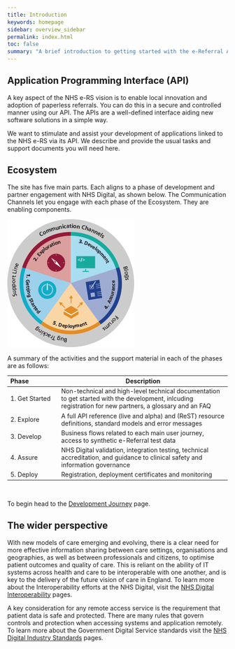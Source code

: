 ```yaml
---
title: Introduction
keywords: homepage
sidebar: overview_sidebar
permalink: index.html
toc: false
summary: "A brief introduction to getting started with the e-Referral APIs"
---
```


## Application Programming Interface (API) ##

A key aspect of the NHS e-RS vision is to enable local innovation and adoption of paperless referrals. You can do this in a secure and controlled manner using our API. The APIs are a well-defined interface aiding new software solutions in a simple way.

We want to stimulate and assist your development of applications linked to the NHS e-RS via its API. We describe and provide the usual tasks and support documents you will need here.

## Ecosystem ##

The site has five main parts. Each aligns to a phase of development and partner engagement with NHS Digital, as shown below. The Communication Channels let you engage with each phase of the Ecosystem. They are enabling components.

<img src="./images/ecosystem/eRS-ecosystem.gif" alt="NHS e-RS API Development Journey"/>

A summary of the activities and the support material in each of the phases are as follows:

|Phase&nbsp;&nbsp;&nbsp;&nbsp;&nbsp;&nbsp;&nbsp;&nbsp;&nbsp;&nbsp;&nbsp;&nbsp;&nbsp;&nbsp;&nbsp;&nbsp;|Description|
|---|---|
|1.&nbsp;Get&nbsp;Started|Non-technical and high-level technical documentation to get started with the development, inlcuding registration for new partners, a glossary and an FAQ|
|2.&nbsp;Explore|A full API reference (live and alpha) and (ReST) resource definitions, standard models and error messages|
|3.&nbsp;Develop|Business flows related to each main user journey, access to synthetic e-Referral test data|
|4.&nbsp;Assure|NHS Digital validation, integration testing, technical accreditation, and guidance to clinical safety and information governance|
|5.&nbsp;Deploy|Registration, deployment certificates and monitoring|

<p>&nbsp;</p>

To begin head to the [Development Journey](getstarted_development_journey.html) page.

## The wider perspective ##

With new models of care emerging and evolving, there is a clear need for more effective information sharing between care settings, organisations and geographies, as well as between professionals and citizens, to optimise patient outcomes and quality of care. This is reliant on the ability of IT systems across health and care to be interoperable with one another, and is key to the delivery of the future vision of care in England. To learn more about the Interoperability efforts at the NHS Digital, visit the [NHS Digital Interoperability](https://www.england.nhs.uk/digitaltechnology/info-revolution/health-and-care-data/interoperability/) pages.

A key consideration for any remote access service is the requirement that patient data is safe and protected. There are many rules that govern controls and protection when accessing systems and application remotely. To learn more about the Government Digital Service standards visit the [NHS Digital Industry Standards](https://digital.nhs.uk/services/health-and-social-care-network/hscn-technical-guidance/business-applications-guidance/industry-standards) pages.
